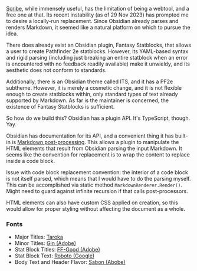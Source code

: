 [Scribe](https://scribe.pf2.tools), while immensely useful, has the limitation of being a webtool, and a free one at that.  Its recent instability (as of 29 Nov 2023) has prompted me to desire a locally-run replacement.  Since Obsidian already parses and renders Markdown, it seemed like a natural platform on which to pursue the idea.

There does already exist an Obsidian plugin, Fantasy Statblocks, that allows a user to create Pathfinder 2e statblocks.  However, its YAML-based syntax and rigid parsing (including just breaking an entire statblock when an error is encountered with no feedback readily available) make it unwieldy, and its aesthetic does not conform to standards.

Additionally, there is an Obsidian theme called ITS, and it has a PF2e subtheme.  However, it is merely a cosmetic change, and it is not flexible enough to create statblocks within, only standard types of text already supported by Markdown.  As far is the maintainer is concerned, the existence of Fantasy Statblocks is sufficient.

So how do we build this?  Obsidian has a plugin API.
  It's TypeScript, though.  Yay.

Obsidian has documentation for its API, and a convenient thing it has built-in is [Markdown post-processing](https://docs.obsidian.md/Plugins/Editor/Markdown+post+processing).  This allows a plugin to manipulate the HTML elements that result from Obsidian parsing the input Markdown.  It seems like the convention for replacement is to wrap the content to replace inside a code block.

Issue with code block replacement convention: the interior of a code block is not itself parsed, which means that I would have to do the parsing myself.  This can be accomplished via static method `MarkdownRenderer.Render()`.  Might need to guard against infinite recursion if that calls post-processors.

HTML elements can also have custom CSS applied on creation, so this would allow for proper styling without affecting the document as a whole.

### Fonts
- Major Titles: [Taroka](https://fontsgeek.com/fonts/Taroca-Regular)
- Minor Titles: [Gin (Adobe)](https://fonts.adobe.com/fonts/gin)
- Stat Block Titles: [FF-Good (Adobe)](https://fonts.adobe.com/fonts/ff-good)
- Stat Block Text: [Roboto (Google)](https://fonts.google.com/specimen/Roboto)
- Body Text and Header Flavor: [Sabon (Abobe)](https://fonts.adobe.com/fonts/sabon)